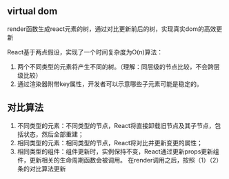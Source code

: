 ## virtual dom
render函数生成react元素的树，通过对比更新前后的树，实现真实dom的高效更新

React基于两点假设，实现了一个时间复杂度为O(n)算法：
1. 两个不同类型的元素将产生不同的树。（理解：同层级的节点比较，不会跨层级比较）
2. 通过渲染器附带key属性，开发者可以示意哪些子元素可能是稳定的。

## 对比算法
1. 不同类型的元素：不同类型的节点，React将直接卸载旧节点及其子节点，包括状态，然后全部重建；
2. 相同类型的元素：相同类型的节点，React将对比并更新变更的属性；
3. 相同类型的组件：组件更新时，实例保持不变，React通过更新props更新组件，更新相关的生命周期函数会被调用。
在render调用之后，按照（1）（2）条的对比算法更新





